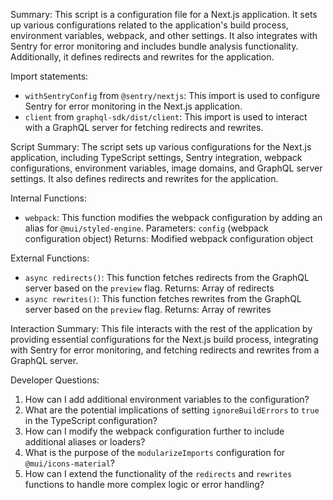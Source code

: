 Summary:
This script is a configuration file for a Next.js application. It sets up various configurations related to the application's build process, environment variables, webpack, and other settings. It also integrates with Sentry for error monitoring and includes bundle analysis functionality. Additionally, it defines redirects and rewrites for the application.

Import statements:
- `withSentryConfig` from `@sentry/nextjs`: This import is used to configure Sentry for error monitoring in the Next.js application.
- `client` from `graphql-sdk/dist/client`: This import is used to interact with a GraphQL server for fetching redirects and rewrites.

Script Summary:
The script sets up various configurations for the Next.js application, including TypeScript settings, Sentry integration, webpack configurations, environment variables, image domains, and GraphQL server settings. It also defines redirects and rewrites for the application.

Internal Functions:
- `webpack`: This function modifies the webpack configuration by adding an alias for `@mui/styled-engine`.
  Parameters: `config` (webpack configuration object)
  Returns: Modified webpack configuration object

External Functions:
- `async redirects()`: This function fetches redirects from the GraphQL server based on the `preview` flag.
  Returns: Array of redirects
- `async rewrites()`: This function fetches rewrites from the GraphQL server based on the `preview` flag.
  Returns: Array of rewrites

Interaction Summary:
This file interacts with the rest of the application by providing essential configurations for the Next.js build process, integrating with Sentry for error monitoring, and fetching redirects and rewrites from a GraphQL server.

Developer Questions:
1. How can I add additional environment variables to the configuration?
2. What are the potential implications of setting `ignoreBuildErrors` to `true` in the TypeScript configuration?
3. How can I modify the webpack configuration further to include additional aliases or loaders?
4. What is the purpose of the `modularizeImports` configuration for `@mui/icons-material`?
5. How can I extend the functionality of the `redirects` and `rewrites` functions to handle more complex logic or error handling?